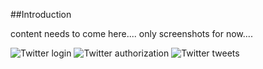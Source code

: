 ##Introduction

content needs to come here.... only screenshots for now....

![Twitter login](https://dl.dropboxusercontent.com/u/13246619/Blog%20Articles/OAuth1Twitter/2-twitter-login.png)
![Twitter authorization](https://dl.dropboxusercontent.com/u/13246619/Blog%20Articles/OAuth1Twitter/3-twitter-authorize.png)
![Twitter tweets](https://dl.dropboxusercontent.com/u/13246619/Blog%20Articles/OAuth1Twitter/4-twitter-stream.png)
